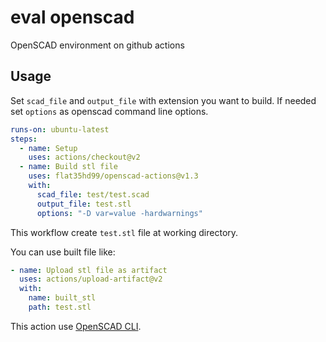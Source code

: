 # eval openscad
OpenSCAD environment on github actions

## Usage

Set `scad_file` and `output_file` with extension you want to build.
If needed set `options` as openscad command line options.

```yaml
runs-on: ubuntu-latest
steps:
  - name: Setup
    uses: actions/checkout@v2
  - name: Build stl file
    uses: flat35hd99/openscad-actions@v1.3
    with:
      scad_file: test/test.scad
      output_file: test.stl
      options: "-D var=value -hardwarnings"
```

This workflow create `test.stl` file at working directory.

You can use built file like:

```yaml
- name: Upload stl file as artifact
  uses: actions/upload-artifact@v2
  with:
    name: built_stl
    path: test.stl
```

This action use [OpenSCAD CLI](https://en.wikibooks.org/wiki/OpenSCAD_User_Manual/Using_OpenSCAD_in_a_command_line_environment).
